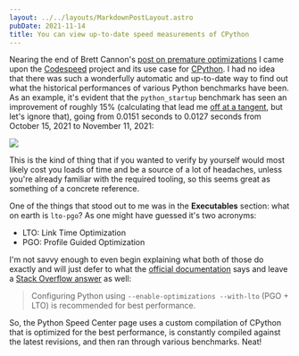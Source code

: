 ```yaml
---
layout: ../../layouts/MarkdownPostLayout.astro
pubDate: 2021-11-14
title: You can view up-to-date speed measurements of CPython
---
```

Nearing the end of Brett Cannon's [post on premature optimizations](https://snarky.ca/programming-language-selection-is-a-form-of-premature-optimization/ "Tall, Snarky Canadian - Selecting a programming language can be a form of premature optimization")
I came upon the [Codespeed](https://github.com/tobami/codespeed/ "A web application to monitor and analyze the performance of your code") project and its use case for [CPython](https://speed.python.org/ "Python Speed Center"). I had no idea that there was such a wonderfully automatic and up-to-date way to find out what the historical performances of various Python benchmarks have been. As an example, it's evident that the `python_startup` benchmark has seen an improvement of roughly 15% (calculating that lead me [off at a tangent](https://math.stackexchange.com/questions/1227389/what-is-the-difference-between-faster-by-factor-and-faster-by-percent "Mathematics Stack Exchange - What is the difference between faster by factor and faster by percent?"), but let's ignore that), going from 0.0151 seconds to 0.0127 seconds from October 15, 2021 to November 11, 2021:

![](/screenshot-2021-11-16-at-11-30-59-python-speed-center-timeline.png)

This is the kind of thing that if you wanted to verify by yourself would most likely cost you loads of time and be a source of a lot of headaches, unless you're already familiar with the required tooling, so this seems great as something of a concrete reference.

One of the things that stood out to me was in the **Executables** section: what on earth is `lto-pgo`? As one might have guessed it's two acronyms:

* LTO: Link Time Optimization
* PGO: Profile Guided Optimization

I'm not savvy enough to even begin explaining what both of those do exactly and will just defer to what the [official documentation](https://docs.python.org/3/using/configure.html?highlight=lto#performance-options "Configure Python - Performance options") says and leave a [Stack Overflow answer](https://stackoverflow.com/a/41408261 "Stack Overflow - what does --enable-optimizations do while compiling python?") as well:

> Configuring Python using `--enable-optimizations --with-lto` (PGO + LTO) is recommended for best performance.

So, the Python Speed Center page uses a custom compilation of CPython that is optimized for the best performance, is constantly compiled against the latest revisions, and then ran through various benchmarks. Neat!
